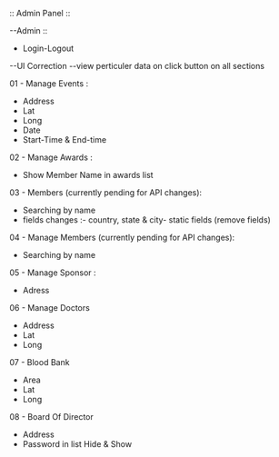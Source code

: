:: Admin Panel ::

--Admin :: 
- Login-Logout

--UI Correction
--view perticuler data on click button on all sections


01 - Manage Events :
- Address
- Lat
- Long
- Date
- Start-Time & End-time


02 - Manage Awards :
- Show Member Name in awards list 


03 - Members (currently pending for API changes): 
- Searching by name
- fields changes :- country, state & city- static fields (remove fields) 


04 - Manage Members (currently pending for API changes):  
- Searching by name


05 - Manage Sponsor :  
- Adress


06 - Manage Doctors 
- Address
- Lat
- Long


07 - Blood Bank 
- Area 
- Lat
- Long 



08 - Board Of Director
- Address
- Password in list Hide & Show


